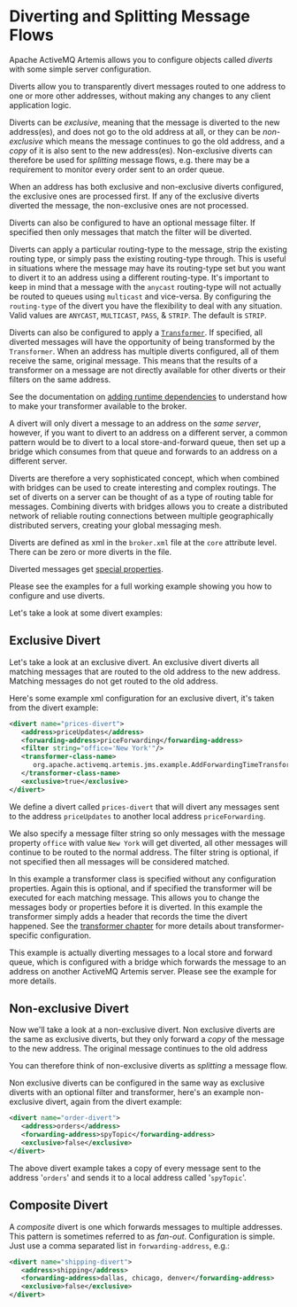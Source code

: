# Diverting and Splitting Message Flows

Apache ActiveMQ Artemis allows you to configure objects called *diverts* with some
simple server configuration.

Diverts allow you to transparently divert messages routed to one address to one
or more other addresses, without making any changes to any client application
logic.

Diverts can be *exclusive*, meaning that the message is diverted to the
new address(es), and does not go to the old address at all, or they can be
*non-exclusive* which means the message continues to go the old address,
and a *copy* of it is also sent to the new address(es). Non-exclusive
diverts can therefore be used for *splitting* message flows, e.g. there
may be a requirement to monitor every order sent to an order queue.

When an address has both exclusive and non-exclusive diverts configured,
the exclusive ones are processed first. If any of the exclusive diverts
diverted the message, the non-exclusive ones are not processed.

Diverts can also be configured to have an optional message filter. If
specified then only messages that match the filter will be diverted.

Diverts can apply a particular routing-type to the message, strip the
existing routing type, or simply pass the existing routing-type through.
This is useful in situations where the message may have its routing-type
set but you want to divert it to an address using a different routing-type.
It's important to keep in mind that a message with the `anycast`
routing-type will not actually be routed to queues using `multicast` and
vice-versa. By configuring the `routing-type` of the divert you have the
flexibility to deal with any situation. Valid values are `ANYCAST`,
`MULTICAST`, `PASS`, & `STRIP`. The default is `STRIP`.

Diverts can also be configured to apply a [`Transformer`](transformers.md).
If specified, all diverted messages will have the opportunity of being
transformed by the `Transformer`. When an address has multiple diverts
configured, all of them receive the same, original message. This means that
the results of a transformer on a message are not directly available for
other diverts or their filters on the same address.

See the documentation on [adding runtime dependencies](using-server.md) to 
understand how to make your transformer available to the broker.

A divert will only divert a message to an address on the *same server*,
however, if you want to divert to an address on a different server, a
common pattern would be to divert to a local store-and-forward queue,
then set up a bridge which consumes from that queue and forwards to an
address on a different server.

Diverts are therefore a very sophisticated concept, which when combined
with bridges can be used to create interesting and complex routings. The
set of diverts on a server can be thought of as a type of routing table
for messages. Combining diverts with bridges allows you to create a
distributed network of reliable routing connections between multiple
geographically distributed servers, creating your global messaging mesh.

Diverts are defined as xml in the `broker.xml` file at the `core` attribute level.
There can be zero or more diverts in the file.

Diverted messages get [special properties](copied-message-properties.md).

Please see the examples for a full working example showing you how to
configure and use diverts.

Let's take a look at some divert examples:

## Exclusive Divert

Let's take a look at an exclusive divert. An exclusive divert diverts
all matching messages that are routed to the old address to the new
address. Matching messages do not get routed to the old address.

Here's some example xml configuration for an exclusive divert, it's
taken from the divert example:

```xml
<divert name="prices-divert">
   <address>priceUpdates</address>
   <forwarding-address>priceForwarding</forwarding-address>
   <filter string="office='New York'"/>
   <transformer-class-name>
      org.apache.activemq.artemis.jms.example.AddForwardingTimeTransformer
   </transformer-class-name>
   <exclusive>true</exclusive>
</divert>
```

We define a divert called `prices-divert` that will divert any
messages sent to the address `priceUpdates` to another local address 
`priceForwarding`.

We also specify a message filter string so only messages with the
message property `office` with value `New York` will get diverted, all
other messages will continue to be routed to the normal address. The
filter string is optional, if not specified then all messages will be
considered matched.

In this example a transformer class is specified without any configuration
properties. Again this is optional, and if specified the transformer will
be executed for each matching message. This allows you to change the
messages body or properties before it is diverted. In this example the
transformer simply adds a header that records the time the divert happened.
See the [transformer chapter](transformers.md) for more details about
transformer-specific configuration.

This example is actually diverting messages to a local store and forward
queue, which is configured with a bridge which forwards the message to
an address on another ActiveMQ Artemis server. Please see the example for
more details.

## Non-exclusive Divert

Now we'll take a look at a non-exclusive divert. Non exclusive diverts
are the same as exclusive diverts, but they only forward a *copy* of the
message to the new address. The original message continues to the old
address

You can therefore think of non-exclusive diverts as *splitting* a
message flow.

Non exclusive diverts can be configured in the same way as exclusive
diverts with an optional filter and transformer, here's an example
non-exclusive divert, again from the divert example:

```xml
<divert name="order-divert">
   <address>orders</address>
   <forwarding-address>spyTopic</forwarding-address>
   <exclusive>false</exclusive>
</divert>
```

The above divert example takes a copy of every message sent to the
address '`orders`' and sends it to a local address called
'`spyTopic`'.

## Composite Divert

A _composite_ divert is one which forwards messages to multiple addresses. This
pattern is sometimes referred to as _fan-out_. Configuration is simple. Just
use a comma separated list in `forwarding-address`, e.g.:

```xml
<divert name="shipping-divert">
   <address>shipping</address>
   <forwarding-address>dallas, chicago, denver</forwarding-address>
   <exclusive>false</exclusive>
</divert>
```
